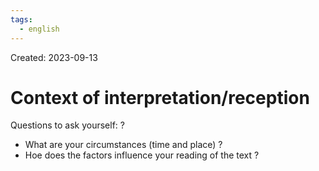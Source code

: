 ```yaml
---
tags:
  - english
---
```

Created: 2023-09-13

# Context of interpretation/reception
Questions to ask yourself:
?
- What are your circumstances (time and place) ?
- Hoe does the factors influence your reading of the text ?